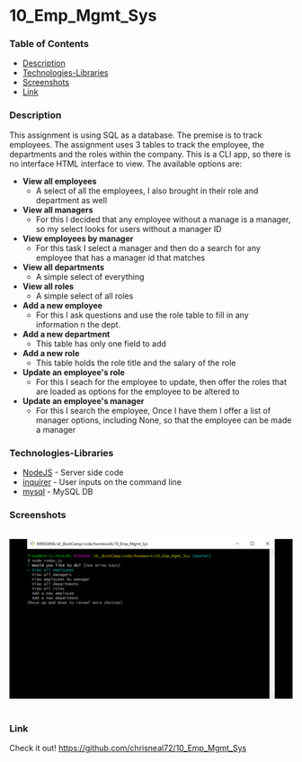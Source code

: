# 10_Emp_Mgmt_Sys

### Table of Contents
- [Description](#Description)
- [Technologies-Libraries](#Technologies-Libraries)
- [Screenshots](#Screenshots)
- [Link](#Link)
​
### Description
This assignment is using SQL as a database. The premise is to track employees. The assignment uses 3 tables to track the employee, the departments and the roles within the company. This is a CLI app, so there is no interface HTML interface to view.  The available options are:

* **View all employees**
    * A select of all the employees, I also brought in their role and department as well
* **View all managers**
    * For this I decided that any employee without a manage is a manager, so my select looks for users without a manager ID
* **View employees by manager**
    * For this task I select a manager and then do a search for any employee that has a manager id that matches
* **View all departments**
    * A simple select of everything
* **View all roles**
    * A simple select of all roles
* **Add a new employee**
    * For this I ask questions and use the role table to fill in any information n the dept.
* **Add a new department**
    * This table has only one field to add
* **Add a new role**
    * This table holds the role title and the salary of the role
* **Update an employee's role**
    * For this I seach for the employee to update, then offer the roles that are loaded as options for the employee to be altered to
* **Update an employee's manager**
    * For this I search the employee, Once I have them I offer a list of manager options, including None, so that the employee can be made a manager

### Technologies-Libraries
- [NodeJS](https://nodejs.dev/) - Server side code
- [inquirer](https://www.npmjs.com/search?q=inquirer) - User inputs on the command line
- [mysql](https://www.mysql.com/) - MySQL DB
​
### Screenshots
​
![Image](assets/walk.gif)
​
### Link
Check it out! 
https://github.com/chrisneal72/10_Emp_Mgmt_Sys
